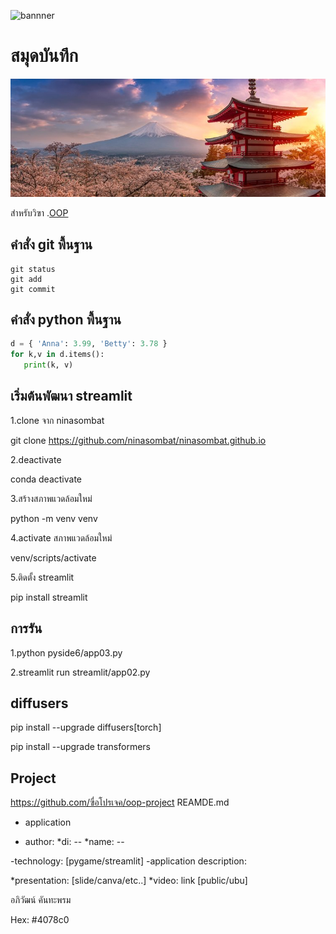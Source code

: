 ![bannner](https://picsum.photos/800/250)

# สมุดบันทึก
![bannner](otddawrc8xqgih9uw7n0.jpg)

สำหรับวิฃา .[OOP](https://wichit2s.github.io)

## คำสั่ง git พื้นฐาน

```
git status
git add
git commit
```

## คำสั่ง python พื้นฐาน

```python
d = { 'Anna': 3.99, 'Betty': 3.78 }
for k,v in d.items():
   print(k, v)
```
## เริ่มต้นพัฒนา streamlit

1.clone จาก ninasombat

git clone https://github.com/ninasombat/ninasombat.github.io

2.deactivate

conda deactivate

3.สร้างสภาพแวดล้อมใหม่

python -m venv venv

4.activate สภาพแวดล้อมใหม่

venv/scripts/activate

5.ติดตั้ง streamlit

pip install streamlit

## การรัน
1.python pyside6/app03.py

2.streamlit run streamlit/app02.py

## diffusers
pip install --upgrade diffusers[torch]

pip install --upgrade transformers

## Project 
https://github.com/ฃื่อโปรเจค/oop-project
REAMDE.md
- application

- author:
  *di: --
  *name: --

-technology: [pygame/streamlit]
-application description:

*presentation: [slide/canva/etc..]
*video: link [public/ubu]

อภิวัฒน์ คันทะพรม

Hex: #4078c0


